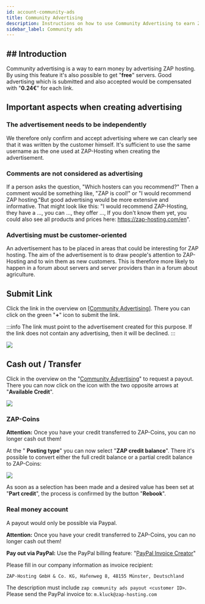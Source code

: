 ```yaml
---
id: account-community-ads
title: Community Advertising
description: Instructions on how to use Community Advertising to earn ZAP credits for ZAP-Hosting.com - ZAP-Hosting.com documentation
sidebar_label: Community ads
---
```


## ## Introduction

Community advertising is a way to earn money by advertising ZAP hosting. By using this feature it's also possible to get "**free**" servers. Good advertising which is submitted and also accepted would be compensated with "**0.24€**" for each link.

## Important aspects when creating advertising

### The advertisement needs to be independently 

We therefore only confirm and accept advertising where we can clearly see that it was written by the customer himself.
It's sufficient to use the same username as the one used at ZAP-Hosting when creating the advertisement.

### Comments are not considered as advertising

If a person asks the question, "Which hosters can you recommend?"
Then a comment would be something like, "ZAP is cool!" or "I would recommend ZAP hosting."But good advertising would be more extensive and informative. That might look like this: "I would recommend ZAP-Hosting, they have a ..., you can ..., they offer ..., 
If you don't know them yet, you could also see all products and prices here: https://zap-hosting.com/en".

### Advertising must be customer-oriented

An advertisement has to be placed in areas that could be interesting for ZAP hosting. The aim of the advertisement is to draw people's attention to ZAP-Hosting and to win them as new customers. This is therefore more likely to happen in a forum about servers and server providers than in a forum about agriculture.

## Submit Link

Click the link in the overview on [[Community Advertising](https://zap-hosting.com/de/customer/communityads/)]. There you can click on the green "**+**" icon to submit the link.

:::info
The link must point to the advertisement created for this purpose. If the link does not contain any advertising, then it will be declined.
:::

![](https://screensaver01.zap-hosting.com/index.php/s/SFTfRE32TzdjpaM/preview)

## Cash out / Transfer

Click in the overview on the "[Community Advertising](https://zap-hosting.com/de/customer/communityads/)" to request a payout. There you can now click on the icon with the two opposite arrows at "**Available Credit**".

![](https://screensaver01.zap-hosting.com/index.php/s/AdNWpLCyx4zHH69/preview)

### ZAP-Coins

**Attention:**
Once you have your credit transferred to ZAP-Coins, you can no longer cash out them!

At the " **Posting type**" you can now select "**ZAP credit balance**".
There it's possible to convert either the full credit balance or a partial credit balance to ZAP-Coins: 

![](https://screensaver01.zap-hosting.com/index.php/s/4ftXpjDe47bj7nC/download/chrome_1sGrOf9AKk.gif)

As soon as a selection has been made and a desired value has been set at "**Part credit**", the process is confirmed by the button "**Rebook**".

### Real money account

A payout would only be possible via Paypal.

**Attention:**
Once you have your credit transferred to ZAP-Coins, you can no longer cash out them!

**Pay out via PayPal:**
Use the PayPal billing feature: "[PayPal Invoice Creator](https://www.paypal.com/invoice/create?fromWidget=newuser)"

Please fill in our company information as invoice recipient:

`ZAP-Hosting GmbH & Co. KG, Hafenweg 8, 48155 Münster, Deutschland`


The description must include `zap community ads payout <customer ID>`. Please send the PayPal invoice to: `m.kluck@zap-hosting.com`

